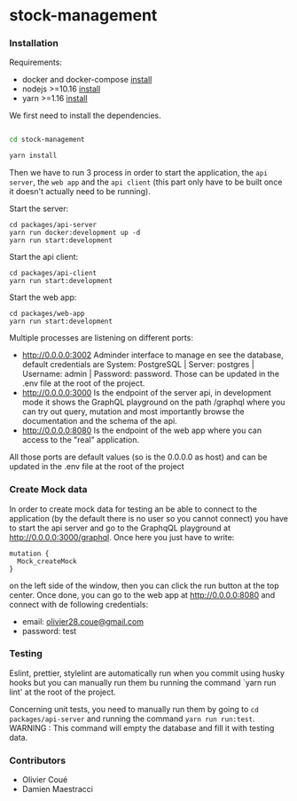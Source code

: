 # stock-management


### Installation

Requirements:
* docker and docker-compose [install](https://docs.docker.com/compose/install/)
* nodejs >=10.16 [install](https://nodejs.org/en/)
* yarn >=1.16 [install](https://legacy.yarnpkg.com/en/docs/install)

We first need to install the dependencies.

```bash

cd stock-management

yarn install
```

Then we have to run 3 process in order to start the application, the `api server`, the `web app` and the `api client` (this part only have to be built once it doesn't actually need to be running).

Start the server: 
```
cd packages/api-server
yarn run docker:development up -d
yarn run start:development
```

Start the api client:
```
cd packages/api-client
yarn run start:development
```

Start the web app:
```
cd packages/web-app
yarn run start:development
```

Multiple processes are listening on different ports:
   *  http://0.0.0.0:3002 Adminder interface to manage en see the database, default credentials are System: PostgreSQL | Server: postgres | Username: admin | Password: password. Those can be updated in the .env file at the root of the project.
   *  http://0.0.0.0:3000 Is the endpoint of the server api, in development mode it shows the GraphQL playground on the path /graphql where you can try out query, mutation and most importantly browse the documentation and the schema of the api.
   *  http://0.0.0.0:8080 Is the endpoint of the web app where you can access to the "real" application.
   
All those ports are default values (so is the 0.0.0.0 as host) and can be updated in the .env file at the root of the project

### Create Mock data

In order to create mock data for testing an be able to connect to the application (by the default there is no user so you cannot connect) you have to start the api server and go to the GraphqQL playground at http://0.0.0.0:3000/graphql. Once here you just have to write:
```
mutation {
  Mock_createMock
}
```
on the left side of the window, then you can click the run button at the top center. Once done, you can go to the web app at http://0.0.0.0:8080 and connect with de following credentials: 
* email: olivier28.coue@gmail.com
* password: test

### Testing

Eslint, prettier, stylelint are automatically run when you commit using husky hooks but you can manually run them bu running the command `yarn run lint' at the root of the project.

Concerning unit tests, you need to manually run them by going to `cd packages/api-server` and running the command `yarn run run:test`. WARNING : This command will empty the database and fill it with testing data.  

### Contributors

- Olivier Coué
- Damien Maestracci
